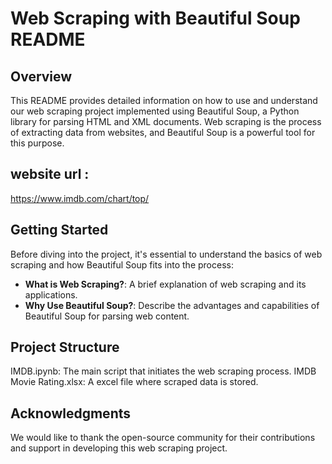 # Web Scraping with Beautiful Soup README

## Overview

This README provides detailed information on how to use and understand our web scraping project implemented using Beautiful Soup, a Python library for parsing HTML and XML documents. Web scraping is the process of extracting data from websites, and Beautiful Soup is a powerful tool for this purpose.
## website url : 
https://www.imdb.com/chart/top/
## Getting Started

Before diving into the project, it's essential to understand the basics of web scraping and how Beautiful Soup fits into the process:

- **What is Web Scraping?**: A brief explanation of web scraping and its applications.
- **Why Use Beautiful Soup?**: Describe the advantages and capabilities of Beautiful Soup for parsing web content.
## Project Structure
IMDB.ipynb: The main script that initiates the web scraping process.
IMDB Movie Rating.xlsx: A excel file where scraped data is stored.
## Acknowledgments
We would like to thank the open-source community for their contributions and support in developing this web scraping project.

